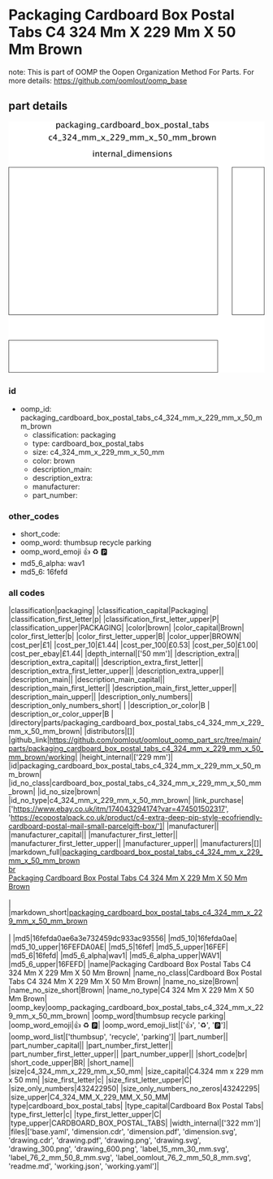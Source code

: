 # Packaging Cardboard Box Postal Tabs C4 324 Mm X 229 Mm X 50 Mm Brown  

note: This is part of OOMP the Oopen Organization Method For Parts. For more details: https://github.com/oomlout/oomp_base

##  part details

[![](drawing_600.png)](drawing.png)




### id
* oomp_id: packaging_cardboard_box_postal_tabs_c4_324_mm_x_229_mm_x_50_mm_brown
  * classification: packaging
  * type: cardboard_box_postal_tabs
  * size: c4_324_mm_x_229_mm_x_50_mm
  * color: brown
  * description_main: 
  * description_extra: 
  * manufacturer: 
  * part_number: 

### other_codes
* short_code: 
* oomp_word: thumbsup recycle parking
* oomp_word_emoji :thumbsup: :recycle: :parking:
* md5_6_alpha: wav1
* md5_6: 16fefd

### all codes 
|classification|packaging|
|classification_capital|Packaging|
|classification_first_letter|p|
|classification_first_letter_upper|P|
|classification_upper|PACKAGING|
|color|brown|
|color_capital|Brown|
|color_first_letter|b|
|color_first_letter_upper|B|
|color_upper|BROWN|
|cost_per|£1|
|cost_per_10|£1.44|
|cost_per_100|£0.53|
|cost_per_50|£1.00|
|cost_per_ebay|£1.44|
|depth_internal|['50 mm']|
|description_extra||
|description_extra_capital||
|description_extra_first_letter||
|description_extra_first_letter_upper||
|description_extra_upper||
|description_main||
|description_main_capital||
|description_main_first_letter||
|description_main_first_letter_upper||
|description_main_upper||
|description_only_numbers||
|description_only_numbers_short| |
|description_or_color|B |
|description_or_color_upper|B |
|directory|parts/packaging_cardboard_box_postal_tabs_c4_324_mm_x_229_mm_x_50_mm_brown|
|distributors|[]|
|github_link|https://github.com/oomlout/oomlout_oomp_part_src/tree/main/parts/packaging_cardboard_box_postal_tabs_c4_324_mm_x_229_mm_x_50_mm_brown/working|
|height_internal|['229 mm']|
|id|packaging_cardboard_box_postal_tabs_c4_324_mm_x_229_mm_x_50_mm_brown|
|id_no_class|cardboard_box_postal_tabs_c4_324_mm_x_229_mm_x_50_mm_brown|
|id_no_size|brown|
|id_no_type|c4_324_mm_x_229_mm_x_50_mm_brown|
|link_purchase|['https://www.ebay.co.uk/itm/174043294174?var=474501502317', 'https://ecopostalpack.co.uk/product/c4-extra-deep-pip-style-ecofriendly-cardboard-postal-mail-small-parcelgift-box/']|
|manufacturer||
|manufacturer_capital||
|manufacturer_first_letter||
|manufacturer_first_letter_upper||
|manufacturer_upper||
|manufacturers|[]|
|markdown_full|[packaging_cardboard_box_postal_tabs_c4_324_mm_x_229_mm_x_50_mm_brown](https://github.com/oomlout/oomlout_oomp_part_src/tree/main/parts/packaging_cardboard_box_postal_tabs_c4_324_mm_x_229_mm_x_50_mm_brown/working)<br>[br](https://github.com/oomlout/oomlout_oomp_part_src/tree/main/parts/packaging_cardboard_box_postal_tabs_c4_324_mm_x_229_mm_x_50_mm_brown/working)<br>[Packaging Cardboard Box Postal Tabs C4 324 Mm X 229 Mm X 50 Mm Brown](https://github.com/oomlout/oomlout_oomp_part_src/tree/main/parts/packaging_cardboard_box_postal_tabs_c4_324_mm_x_229_mm_x_50_mm_brown/working)<br><br>|
|markdown_short|[packaging_cardboard_box_postal_tabs_c4_324_mm_x_229_mm_x_50_mm_brown](https://github.com/oomlout/oomlout_oomp_part_src/tree/main/parts/packaging_cardboard_box_postal_tabs_c4_324_mm_x_229_mm_x_50_mm_brown/working)<br><br>|
|md5|16fefda0ae6a3e732459dc933ac93556|
|md5_10|16fefda0ae|
|md5_10_upper|16FEFDA0AE|
|md5_5|16fef|
|md5_5_upper|16FEF|
|md5_6|16fefd|
|md5_6_alpha|wav1|
|md5_6_alpha_upper|WAV1|
|md5_6_upper|16FEFD|
|name|Packaging Cardboard Box Postal Tabs C4 324 Mm X 229 Mm X 50 Mm Brown|
|name_no_class|Cardboard Box Postal Tabs C4 324 Mm X 229 Mm X 50 Mm Brown|
|name_no_size|Brown|
|name_no_size_short|Brown|
|name_no_type|C4 324 Mm X 229 Mm X 50 Mm Brown|
|oomp_key|oomp_packaging_cardboard_box_postal_tabs_c4_324_mm_x_229_mm_x_50_mm_brown|
|oomp_word|thumbsup recycle parking|
|oomp_word_emoji|:thumbsup: :recycle: :parking:|
|oomp_word_emoji_list|[':thumbsup:', ':recycle:', ':parking:']|
|oomp_word_list|['thumbsup', 'recycle', 'parking']|
|part_number||
|part_number_capital||
|part_number_first_letter||
|part_number_first_letter_upper||
|part_number_upper||
|short_code|br|
|short_code_upper|BR|
|short_name||
|size|c4_324_mm_x_229_mm_x_50_mm|
|size_capital|C4.324 mm x 229 mm x 50 mm|
|size_first_letter|c|
|size_first_letter_upper|C|
|size_only_numbers|432422950|
|size_only_numbers_no_zeros|43242295|
|size_upper|C4_324_MM_X_229_MM_X_50_MM|
|type|cardboard_box_postal_tabs|
|type_capital|Cardboard Box Postal Tabs|
|type_first_letter|c|
|type_first_letter_upper|C|
|type_upper|CARDBOARD_BOX_POSTAL_TABS|
|width_internal|['322 mm']|
|files|['base.yaml', 'dimension.cdr', 'dimension.pdf', 'dimension.svg', 'drawing.cdr', 'drawing.pdf', 'drawing.png', 'drawing.svg', 'drawing_300.png', 'drawing_600.png', 'label_15_mm_30_mm.svg', 'label_76_2_mm_50_8_mm.svg', 'label_oomlout_76_2_mm_50_8_mm.svg', 'readme.md', 'working.json', 'working.yaml']|
